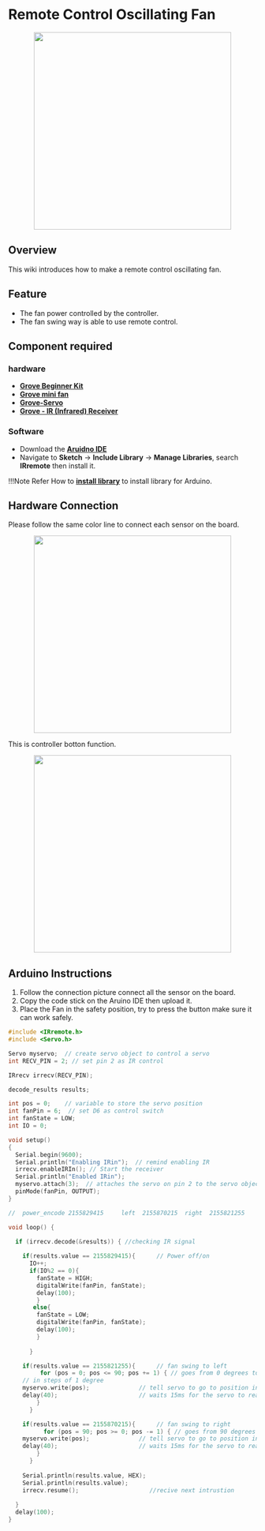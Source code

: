 # Remote Control Oscillating Fan

<div align=center><img width = 400 src="https://files.seeedstudio.com/wiki/beginnerKit-5-projects/Remote-Control-Oscillating-Fan/Fan_IRcontroler.gif
"/></div>



## Overview

This wiki introduces how to make a remote control oscillating fan.


## Feature

- The fan power controlled by the controller. 
- The fan swing way is able to use remote control.

## Component required

### hardware

- [**Grove Beginner Kit**](https://www.seeedstudio.com/Grove-Beginner-Kit-for-Arduino-p-4549.html)
- [**Grove mini fan**](https://www.seeedstudio.com/Grove-Mini-Fan-v1-1.html)
- [**Grove-Servo**](https://www.seeedstudio.com/Grove-Servo.html)
- [**Grove - IR (Infrared) Receiver**](https://www.seeedstudio.com/Grove-Infrared-Receiver.html)

### Software
- Download the [**Aruidno IDE**](https://www.arduino.cc/en/Main/software)
- Navigate to **Sketch** -> **Include Library** -> **Manage Libraries**, search **IRremote** then install it. 

!!!Note
    Refer How to [**install library**](https://wiki.seeedstudio.com/How_to_install_Arduino_Library) to install library for Arduino.

## Hardware Connection
Please follow the same color line to connect each sensor on the board.
<div align=center><img width = 400 src="https://files.seeedstudio.com/wiki/beginnerKit-5-projects/Remote-Control-Oscillating-Fan/Remote-Control-Oscillating-Fan-pic.png"/></div>


This is controller botton function. 
<div align=center><img width = 400 src="https://files.seeedstudio.com/wiki/beginnerKit-5-projects/Remote-Control-Oscillating-Fan/remote_controller.png"/></div>


## Arduino Instructions

1. Follow the connection picture connect all the sensor on the board.
2. Copy the code stick on the Aruino IDE then upload it.
3. Place the Fan in the safety position, try to press the button make sure it can work safely.


```CPP
#include <IRremote.h>
#include <Servo.h>

Servo myservo;  // create servo object to control a servo
int RECV_PIN = 2; // set pin 2 as IR control 

IRrecv irrecv(RECV_PIN); 

decode_results results;  

int pos = 0;    // variable to store the servo position
int fanPin = 6;  // set D6 as control switch 
int fanState = LOW;
int IO = 0;

void setup()
{
  Serial.begin(9600);
  Serial.println("Enabling IRin");  // remind enabling IR
  irrecv.enableIRIn(); // Start the receiver
  Serial.println("Enabled IRin");
  myservo.attach(3);  // attaches the servo on pin 2 to the servo object
  pinMode(fanPin, OUTPUT);
}

//  power_encode 2155829415     left  2155870215  right  2155821255

void loop() {
  
  if (irrecv.decode(&results)) { //checking IR signal

    if(results.value == 2155829415){      // Power off/on
      IO++;
      if(IO%2 == 0){
        fanState = HIGH;
        digitalWrite(fanPin, fanState);
        delay(100);
        }
       else{
        fanState = LOW;
        digitalWrite(fanPin, fanState);
        delay(100);
        }
      
      }

    if(results.value == 2155821255){      // fan swing to left
         for (pos = 0; pos <= 90; pos += 1) { // goes from 0 degrees to 90 degrees
    // in steps of 1 degree
    myservo.write(pos);              // tell servo to go to position in variable 'pos'
    delay(40);                       // waits 15ms for the servo to reach the position
        }
      }

    if(results.value == 2155870215){      // fan swing to right
          for (pos = 90; pos >= 0; pos -= 1) { // goes from 90 degrees to 0 degrees
    myservo.write(pos);              // tell servo to go to position in variable 'pos'
    delay(40);                       // waits 15ms for the servo to reach the position
        }
      }
    
    Serial.println(results.value, HEX); 
    Serial.println(results.value);
    irrecv.resume();                    //recive next intrustion
    
  }
  delay(100);
}

```